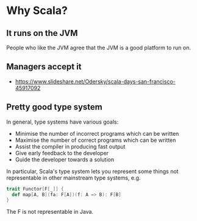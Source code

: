 # Why Scala?

## It runs on the JVM

People who like the JVM agree that the JVM is a good platform to run on.

## Managers accept it

* https://www.slideshare.net/Odersky/scala-days-san-francisco-45917092

## Pretty good type system

In general, type systems have various goals:

* Minimise the number of incorrect programs which can be written
* Maximise the number of correct programs which can be written
* Assist the compiler in producing fast output
* Give early feedback to the developer
* Guide the developer towards a solution

In particular, Scala's type system lets you represent some things not representable in other mainstream type systems, e.g.

```scala
trait Functor[F[_]] {
  def map[A, B](fa: F[A])(f: A => B): F[B]
}
```
The F is not representable in Java.
